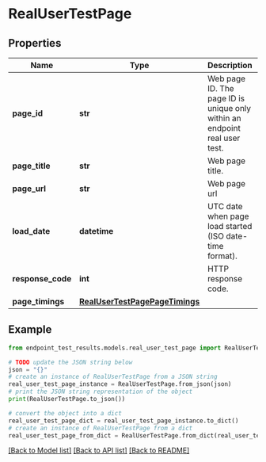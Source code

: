 # RealUserTestPage


## Properties

Name | Type | Description | Notes
------------ | ------------- | ------------- | -------------
**page_id** | **str** | Web page ID. The page ID is unique only within an endpoint real user test. | [optional] [readonly] 
**page_title** | **str** | Web page title. | [optional] [readonly] 
**page_url** | **str** | Web page url | [optional] [readonly] 
**load_date** | **datetime** | UTC date when page load started (ISO date-time format). | [optional] [readonly] 
**response_code** | **int** | HTTP response code. | [optional] [readonly] 
**page_timings** | [**RealUserTestPagePageTimings**](RealUserTestPagePageTimings.md) |  | [optional] 

## Example

```python
from endpoint_test_results.models.real_user_test_page import RealUserTestPage

# TODO update the JSON string below
json = "{}"
# create an instance of RealUserTestPage from a JSON string
real_user_test_page_instance = RealUserTestPage.from_json(json)
# print the JSON string representation of the object
print(RealUserTestPage.to_json())

# convert the object into a dict
real_user_test_page_dict = real_user_test_page_instance.to_dict()
# create an instance of RealUserTestPage from a dict
real_user_test_page_from_dict = RealUserTestPage.from_dict(real_user_test_page_dict)
```
[[Back to Model list]](../README.md#documentation-for-models) [[Back to API list]](../README.md#documentation-for-api-endpoints) [[Back to README]](../README.md)


